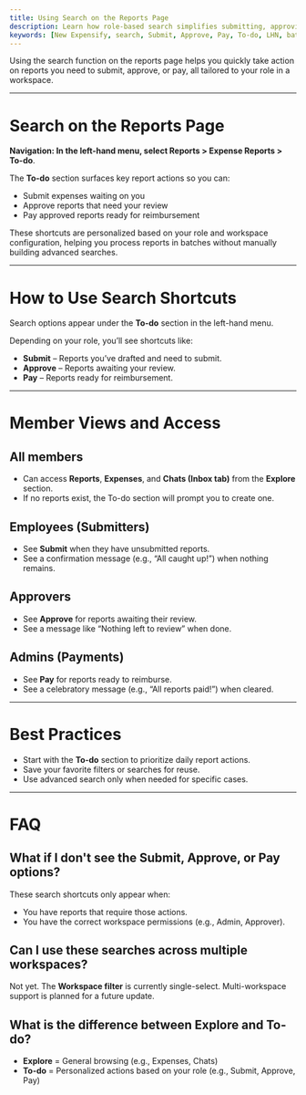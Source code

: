 ```yaml
---
title: Using Search on the Reports Page
description: Learn how role-based search simplifies submitting, approving, or paying expense reports in New Expensify.
keywords: [New Expensify, search, Submit, Approve, Pay, To-do, LHN, batch processing, filters, expense report actions]
---
```


<div id="new-expensify" markdown="1">

Using the search function on the reports page helps you quickly take action on reports you need to submit, approve, or pay, all tailored to your role in a workspace.

---

# Search on the Reports Page

**Navigation: In the left-hand menu, select Reports > Expense Reports > To-do**.

The **To-do** section surfaces key report actions so you can:
- Submit expenses waiting on you
- Approve reports that need your review
- Pay approved reports ready for reimbursement

These shortcuts are personalized based on your role and workspace configuration, helping you process reports in batches without manually building advanced searches.

---

# How to Use Search Shortcuts

Search options appear under the **To-do** section in the left-hand menu.

Depending on your role, you’ll see shortcuts like:
- **Submit** – Reports you’ve drafted and need to submit.
- **Approve** – Reports awaiting your review.
- **Pay** – Reports ready for reimbursement.

---

# Member Views and Access

## All members
- Can access **Reports**, **Expenses**, and **Chats (Inbox tab)** from the **Explore** section.
- If no reports exist, the To-do section will prompt you to create one.

## Employees (Submitters)
- See **Submit** when they have unsubmitted reports.
- See a confirmation message (e.g., “All caught up!”) when nothing remains.

## Approvers
- See **Approve** for reports awaiting their review.
- See a message like “Nothing left to review” when done.

## Admins (Payments)
- See **Pay** for reports ready to reimburse.
- See a celebratory message (e.g., “All reports paid!”) when cleared.

---

# Best Practices

- Start with the **To-do** section to prioritize daily report actions.
- Save your favorite filters or searches for reuse.
- Use advanced search only when needed for specific cases.

---

# FAQ

## What if I don't see the Submit, Approve, or Pay options?

These search shortcuts only appear when:
- You have reports that require those actions.
- You have the correct workspace permissions (e.g., Admin, Approver).

## Can I use these searches across multiple workspaces?

Not yet. The **Workspace filter** is currently single-select. Multi-workspace support is planned for a future update.

## What is the difference between Explore and To-do?

- **Explore** = General browsing (e.g., Expenses, Chats)
- **To-do** = Personalized actions based on your role (e.g., Submit, Approve, Pay)

</div>
